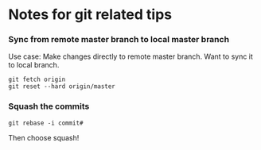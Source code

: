 # Notes for git related tips
### Sync from remote master branch to local master branch 
Use case: Make changes directly to remote master branch. Want to sync it to local branch.
```
git fetch origin
git reset --hard origin/master
```
### Squash the commits

```
git rebase -i commit#
```
Then choose squash!
